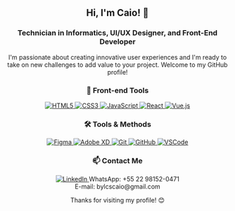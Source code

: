<h2 align="center">Hi, I'm Caio! 👋</h2>
<h3 align="center">Technician in Informatics, UI/UX Designer, and Front-End Developer</h3>
<p align="center">
I'm passionate about creating innovative user experiences and I'm ready to take on new challenges to add value to your project. Welcome to my GitHub profile!
</p>

<h3 align="center">🚀 Front-end Tools</h3>
<div align="center">
  <a href="#">
    <img src="https://img.icons8.com/color/48/000000/html-5.png" alt="HTML5"/>
  </a>
  <a href="#">
    <img src="https://img.icons8.com/color/48/000000/css3.png" alt="CSS3"/>
  </a>
  <a href="#">
    <img src="https://img.icons8.com/color/48/000000/javascript.png" alt="JavaScript"/>
  </a>
  <a href="#">
    <img src="https://img.icons8.com/color/48/000000/react-native.png" alt="React"/>
  </a>
  <a href="#">
    <img src="https://img.icons8.com/color/48/000000/vue-js.png" alt="Vue.js"/>
  </a>
</div>

<h3 align="center">🛠️ Tools & Methods</h3>
<div align="center">
  <a href="#">
    <img src="https://img.icons8.com/color/48/000000/figma.png" alt="Figma"/>
  </a>
  <a href="#">
    <img src="https://img.icons8.com/color/48/000000/adobe-xd.png" alt="Adobe XD"/>
  </a>
  <a href="#">
    <img src="https://img.icons8.com/color/48/000000/git.png" alt="Git"/>
  </a>
  <a href="#">
    <img src="https://img.icons8.com/color/48/000000/github.png" alt="GitHub"/>
  </a>
  <a href="#">
    <img src="https://img.icons8.com/color/48/000000/visual-studio-code-2019.png" alt="VSCode"/>
  </a>
</div>

<h3 align="center">📫 Contact Me</h3>
<p align="center">
  <a href="https://linkedin.com/in/lcscaio" target="_blank">
    <img src="https://img.icons8.com/fluent/48/000000/linkedin.png" alt="LinkedIn"/>
  </a>
  <span>WhatsApp: +55 22 98152-0471</span><br/>
  <span>E-mail: bylcscaio@gmail.com</span>
</p>

<p align="center">Thanks for visiting my profile! 😊</p>
